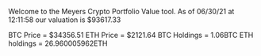 Welcome to the Meyers Crypto Portfolio Value tool. 
As of 06/30/21 at 12:11:58 our valuation is $93617.33 

BTC Price = $34356.51
 ETH Price = $2121.64
BTC Holdings = 1.06BTC
 ETH holdings = 26.960005962ETH 
